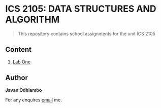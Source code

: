 # ICS 2105: DATA STRUCTURES AND ALGORITHM

>This repository contains school assignments for the unit ICS 2105

## Content

1. [Lab One](https://github.com/Javan-Odhiambo/ICS2105-Data-Structures-and-Algorithm/tree/master/Lab-one)

## Author
**Javan Odhiambo**

For any enquires [email](javan.odhiambo2022@students.jkuat.ac.ke) me.
